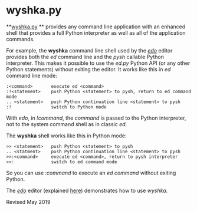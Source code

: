 
wyshka.py
=========

**[wyshka.py](wyshka.py) ** provides any command line application with an enhanced
shell that provides a full Python interpreter as well as all of the
application commands.

For example, the **wyshka** command line shell used by the
*[edo](../editors/edo.py)* editor provides both the *ed* command line
and the *pysh* callable Python interpreter.  This makes it possible to
use the *ed.py* Python API (or any other Python statements) without
exiting the editor.  It works like this in *ed* command line mode:

    :<command>       execute ed <command>
    :!<statement>    push Python <statement> to pysh, return to ed command mode
    .. <statement>   push Python continuation line <statement> to pysh
    :!               switch to Python mode

With *edo*, in *!command*, the *command* is passed to the Python
interpreter, not to the system command shell as in classic *ed*.

The **wyshka** shell works like this in Python mode:

    >> <statement>   push Python <statement> to pysh
    .. <statment>    push Python continuation line <statement> to pysh
    >>:<command>     execute ed <command>, return to pysh interpreter
    >>:              switch to ed command mode

So you can use *:command* to execute an *ed* *command* without exiting
Python.

The *[edo](../editors/edo.py)* editor (explained
[here](../editors/edo.md)) demonstrates how to use *wyshka*.

Revised May 2019

